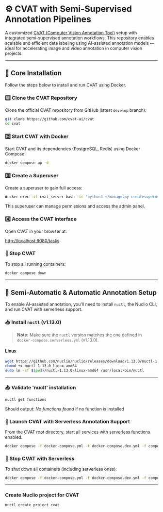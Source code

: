 # ⚙️ CVAT with Semi-Supervised Annotation Pipelines

A customized [CVAT (Computer Vision Annotation Tool)](https://www.cvat.ai/) setup with integrated semi-supervised annotation workflows. This repository enables scalable and efficient data labeling using AI-assisted annotation models — ideal for accelerating image and video annotation in computer vision projects.

---

## 🚀 Core Installation

Follow the steps below to install and run CVAT using Docker.

### 1️⃣ Clone the CVAT Repository

Clone the official CVAT repository from GitHub (latest `develop` branch):

```bash
git clone https://github.com/cvat-ai/cvat
cd cvat
```

### 2️⃣ Start CVAT with Docker

Start CVAT and its dependencies (PostgreSQL, Redis) using Docker Compose:

```bash
docker compose up -d
```

### 3️⃣ Create a Superuser

Create a superuser to gain full access:

```bash
docker exec -it cvat_server bash -ic 'python3 ~/manage.py createsuperuser'
```

This superuser can manage permissions and access the admin panel.

### 4️⃣ Access the CVAT Interface

Open CVAT in your browser at:

[http://localhost:8080/tasks](http://localhost:8080/tasks)

### 🛑 Stop CVAT

To stop all running containers:

```bash
docker compose down
```

---

## 🤖 Semi-Automatic & Automatic Annotation Setup

To enable AI-assisted annotation, you'll need to install `nuctl`, the Nuclio CLI, and run CVAT with serverless support.

### 📥 Install `nuctl` (v1.13.0)

> **Note:** Make sure the `nuctl` version matches the one defined in `docker-compose.serverless.yml` (v1.13.0).

#### Linux

```bash
wget https://github.com/nuclio/nuclio/releases/download/1.13.0/nuctl-1.13.0-linux-amd64
chmod +x nuctl-1.13.0-linux-amd64
sudo ln -sf $(pwd)/nuctl-1.13.0-linux-amd64 /usr/local/bin/nuctl
```
---  

### 📥 Validate 'nuclt' installation  
```bash
nuctl get functions
```
Should output: *No functions found* if no function is installed  

### 🚢 Launch CVAT with Serverless Annotation Support

From the CVAT root directory, start all services with serverless functions enabled:

```bash
docker compose -f docker-compose.yml -f docker-compose.dev.yml -f components/serverless/docker-compose.serverless.yml up -d --build
```

### 🛑 Stop CVAT with Serverless

To shut down all containers (including serverless ones):

```bash
docker compose -f docker-compose.yml -f docker-compose.dev.yml -f components/serverless/docker-compose.serverless.yml down
```
---

### Create Nuclio project for CVAT  
```bash
nuctl create project cvat
```





